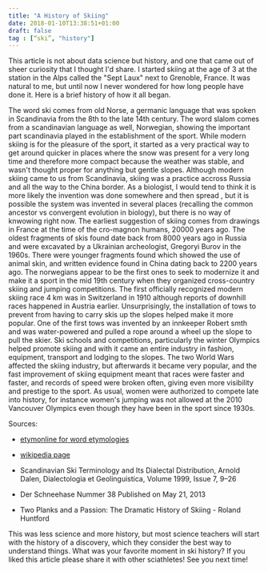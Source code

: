```yaml
---
title: "A History of Skiing"
date: 2018-01-10T13:38:51+01:00
draft: false
tag : [“ski”, "history"]
---
```


This article is not about data science but history, and one that came out of sheer curiosity that I thought I'd share. I started skiing at the age of 3 at the station in the Alps called the "Sept Laux" next to Grenoble, France. It was natural to me, but until
now I never wondered for how long people have done it. Here is a brief history of how it all began.

The word ski comes from old Norse, a germanic language that was spoken in Scandinavia from the 8th to the late 14th century. The word slalom comes from a 
scandinavian language as well, Norwegian,  showing the important part scandinavia played in the establishment of the sport.
While modern skiing is for the pleasure of the sport, it started as a very practical way to get around quicker in places where the snow
was present for a very long time  and therefore more compact because the weather was stable, and wasn't thought proper for anything but 
gentle slopes. Although modern skiing came to us from Scandinavia, skiing was a practice accross Russia and all the way
to the China border. 
As a biologist, I would tend to think it is more likely the invention was done somewhere and then spread , but it is possible the system was invented in 
several places (recalling the common ancestor vs convergent evolution in biology), but there is no way of knwowing right now.
The earliest suggestion of skiing comes from drawings in France at the time of the cro-magnon humans, 20000 years ago.
The oldest fragments of skis found date back from 8000 years ago in Russia and were excavated by a Ukrainian archeologist, Gregoryi
Burov in the 1960s. There were younger fragments found which showed the use of animal skin, and written evidence found in China dating back
to 2200 years ago. The norwegians appear to be the first ones to seek to modernize it and make it a sport in the mid 19th century when they
organized cross-country skiing and jumping competitions. The first officially recognized modern skiing race 4 km was in Switzerland in 1910 although reports of downhill races happened in Austria 
earlier. Unsurprisingly, the installation of tows to prevent from having to carry skis up the slopes helped make it more popular. One of
the first tows was invented by an innkeeper Robert smth and was water-powered and pulled a rope around a wheel up the slope to pull the skier. Ski schools
and competitions, particularly the winter Olympics helped promote skiing and with it came an entire industry in fashion, equipment, transport and lodging to
the slopes. The two World Wars affected the skiing industry, but afterwards it became very popular, and the fast improvement of skiing equipment
meant that races were faster and faster, and records of speed were broken often, giving even more visibility and prestige to the sport. As usual,
women were authorized to compete late into history, for instance women's jumping was not allowed at the 2010 Vancouver Olympics even though
they have been in the sport since 1930s.

Sources:

- [etymonline for word etymologies](https://www.etymonline.com/)

- [wikipedia page](https://en.wikipedia.org/wiki/History_of_skiing)

- Scandinavian Ski Terminology and Its Dialectal Distribution, Arnold Dalen, Dialectologia et Geolinguistica, Volume 1999, Issue 7, 9–26

- Der Schneehase Nummer 38 Published on May 21, 2013 

- Two Planks and a Passion: The Dramatic History of Skiing - Roland Huntford

 
 This was less science and more history, but most science teachers will start with the history of a discovery, which they consider the best way to understand things.
 What was your favorite moment in ski history? If you liked this article please share it with other sciathletes! See you next time!

